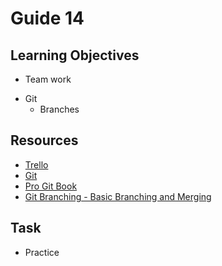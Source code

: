 # Guide 14
## Learning Objectives
- Team work
* Git
  - Branches
## Resources
- [Trello](https://trello.com/)
- [Git](https://git-scm.com/)
- [Pro Git Book](https://git-scm.com/book/en/v2)
- [Git Branching - Basic Branching and Merging](https://git-scm.com/book/en/v2/Git-Branching-Basic-Branching-and-Merging)
## Task
- Practice
